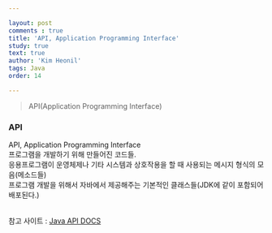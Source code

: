 ```yaml
---

layout: post
comments : true
title: 'API, Application Programming Interface'
study: true
text: true
author: 'Kim Heonil'
tags: Java
order: 14

---
```


> API(Application Programming Interface) <br>

### API
API, Application Programming Interface <br>
프로그램을 개발하기 위해 만들어진 코드들. <br>
응용프로그램이 운영체제나 기타 시스템과 상호작용을 할 때 사용되는 메시지 형식의 모음(메소드들) <br>
프로그램 개발을 위해서 자바에서 제공해주는 기본적인 클래스들(JDK에 같이 포함되어 배포된다.) <br>
<br>

참고 사이트 : [Java API DOCS](https://docs.oracle.com/javase/8/docs/api/)

<br><br>